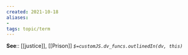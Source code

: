 ```yaml
---
created: 2021-10-18
aliases:
-
tags: topic/term
---
```


**See**:: [[justice]], [[Prison]]
*`$=customJS.dv_funcs.outlinedIn(dv, this)`*
